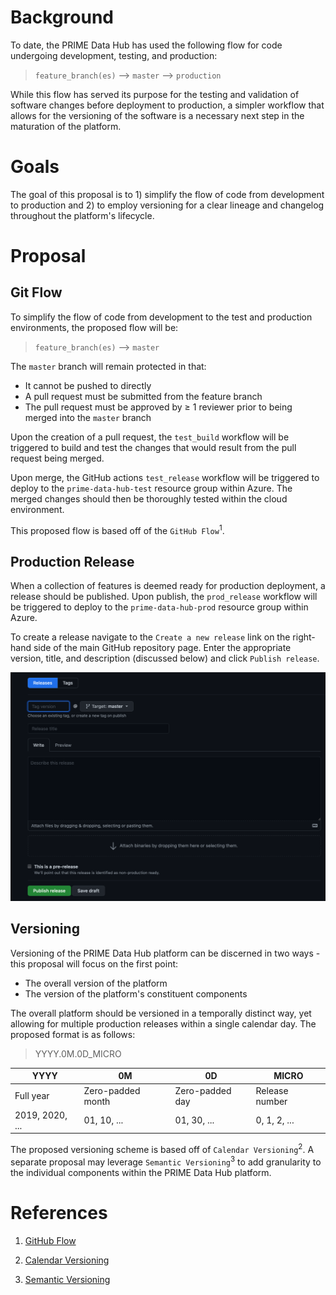 # Background

To date, the PRIME Data Hub has used the following flow for code undergoing development, testing, and production:

> `feature_branch(es)` --> `master` --> `production`

While this flow has served its purpose for the testing and validation of software changes before deployment to production, a simpler workflow that allows for the versioning of the software is a necessary next step in the maturation of the platform.

# Goals

The goal of this proposal is to 1) simplify the flow of code from development to production and 2) to employ versioning for a clear lineage and changelog throughout the platform's lifecycle.

# Proposal

## Git Flow

To simplify the flow of code from development to the test and production environments, the proposed flow will be:

> `feature_branch(es)` --> `master`

The `master` branch will remain protected in that:
  - It cannot be pushed to directly
  - A pull request must be submitted from the feature branch
  - The pull request must be approved by ≥ 1 reviewer prior to being merged into the `master` branch

Upon the creation of a pull request, the `test_build` workflow will be triggered to build and test the changes that would result from the pull request being merged.

Upon merge, the GitHub actions `test_release` workflow will be triggered to deploy to the `prime-data-hub-test` resource group within Azure.  The merged changes should then be thoroughly tested within the cloud environment.

This proposed flow is based off of the `GitHub Flow`<sup>1</sup>.

## Production Release

When a collection of features is deemed ready for production deployment, a release should be published.  Upon publish, the `prod_release` workflow will be triggered to deploy to the `prime-data-hub-prod` resource group within Azure.

To create a release navigate to the `Create a new release` link on the right-hand side of the main GitHub repository page.  Enter the appropriate version, title, and description (discussed below) and click `Publish release`.

![GitHub Release](../assets/github_release.png "GitHub Release UI")

## Versioning

Versioning of the PRIME Data Hub platform can be discerned in two ways - this proposal will focus on the first point:
  - The overall version of the platform
  - The version of the platform's constituent components

The overall platform should be versioned in a temporally distinct way, yet allowing for multiple production releases within a single calendar day.  The proposed format is as follows:

> YYYY.0M.0D_MICRO

|YYYY|0M|0D|MICRO
|---|---|---|---|
|Full year|Zero-padded month|Zero-padded day|Release number|
|2019, 2020, ...|01, 10, ...|01, 30, ...|0, 1, 2, ...

The proposed versioning scheme is based off of `Calendar Versioning`<sup>2</sup>.  A separate proposal may leverage `Semantic Versioning`<sup>3</sup> to add granularity to the individual components within the PRIME Data Hub platform.

# References
1. [GitHub Flow](https://guides.github.com/introduction/flow/)

2. [Calendar Versioning](https://calver.org)

3. [Semantic Versioning](https://semver.org)
